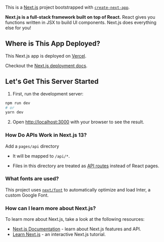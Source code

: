 This is a [Next.js](https://nextjs.org/) project bootstrapped with [`create-next-app`](https://github.com/vercel/next.js/tree/canary/packages/create-next-app).

**Next.js is a full-stack framework built on top of React.**
React gives you functions written in JSX to build UI components.
Next.js does everything else for you!

## Where is This App Deployed?

This Next.js app is deployed on [Vercel](https://vercel.com/new?utm_medium=default-template&filter=next.js&utm_source=create-next-app&utm_campaign=create-next-app-readme).

Checkout the [Next.js deployment docs](https://nextjs.org/docs/deployment).

## Let's Get This Server Started

1. First, run the development server:

```bash
npm run dev
# or
yarn dev
```

2. Open [http://localhost:3000](http://localhost:3000) with your browser to see the result.


### How Do APIs Work in Next.js 13?

Add a `pages/api` directory

* It will be mapped to `/api/*`. 

* Files in this directory are treated as [API routes](https://nextjs.org/docs/api-routes/introduction) instead of React pages.

### What fonts are used?
This project uses [`next/font`](https://nextjs.org/docs/basic-features/font-optimization) to automatically optimize and load Inter, a custom Google Font.

### How can I learn more about Next.js?

To learn more about Next.js, take a look at the following resources:

-   [Next.js Documentation](https://nextjs.org/docs) - learn about Next.js features and API.
-   [Learn Next.js](https://nextjs.org/learn) - an interactive Next.js tutorial.
